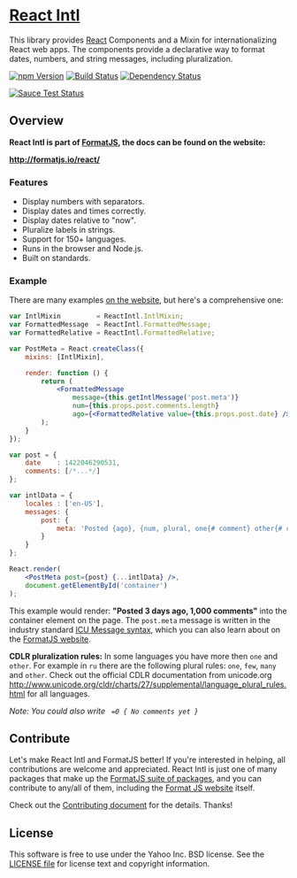 [React Intl][]
==============

This library provides [React][] Components and a Mixin for internationalizing React web apps. The components provide a declarative way to format dates, numbers, and string messages, including pluralization.

[![npm Version][npm-badge]][npm]
[![Build Status][travis-badge]][travis]
[![Dependency Status][david-badge]][david]

[![Sauce Test Status](https://saucelabs.com/browser-matrix/react-intl.svg)](https://saucelabs.com/u/react-intl)

Overview
--------

**React Intl is part of [FormatJS][], the docs can be found on the website:**

**<http://formatjs.io/react/>**

### Features

- Display numbers with separators.
- Display dates and times correctly.
- Display dates relative to "now".
- Pluralize labels in strings.
- Support for 150+ languages.
- Runs in the browser and Node.js.
- Built on standards.

### Example

There are many examples [on the website][React Intl], but here's a comprehensive one:

```jsx
var IntlMixin         = ReactIntl.IntlMixin;
var FormattedMessage  = ReactIntl.FormattedMessage;
var FormattedRelative = ReactIntl.FormattedRelative;

var PostMeta = React.createClass({
    mixins: [IntlMixin],

    render: function () {
        return (
            <FormattedMessage
                message={this.getIntlMessage('post.meta')}
                num={this.props.post.comments.length}
                ago={<FormattedRelative value={this.props.post.date} />} />
        );
    }
});

var post = {
    date    : 1422046290531,
    comments: [/*...*/]
};

var intlData = {
    locales : ['en-US'],
    messages: {
        post: {
            meta: 'Posted {ago}, {num, plural, one{# comment} other{# comments}}'
        }
    }
};

React.render(
    <PostMeta post={post} {...intlData} />,
    document.getElementById('container')
);
```

This example would render: **"Posted 3 days ago, 1,000 comments"** into the container element on the page. The `post.meta` message is written in the industry standard [ICU Message syntax][], which you can also learn about on the [FormatJS website][FormatJS].

**CDLR pluralization rules:** In some languages you have more then `one` and `other`. For example in `ru` there are the following plural rules: `one`, `few`, `many` and `other`.
Check out the official CDLR documentation from unicode.org http://www.unicode.org/cldr/charts/27/supplemental/language_plural_rules.html for all languages.

_Note:  You could also write ` =0 { No comments yet }`_

Contribute
---------

Let's make React Intl and FormatJS better! If you're interested in helping, all contributions are welcome and appreciated. React Intl is just one of many packages that make up the [FormatJS suite of packages][FormatJS GitHub], and you can contribute to any/all of them, including the [Format JS website][FormatJS] itself.

Check out the [Contributing document][CONTRIBUTING] for the details. Thanks!


License
-------

This software is free to use under the Yahoo Inc. BSD license.
See the [LICENSE file][] for license text and copyright information.


[React Intl]: http://formatjs.io/react/
[npm]: https://www.npmjs.org/package/react-intl
[npm-badge]: https://img.shields.io/npm/v/react-intl.svg?style=flat-square
[david]: https://david-dm.org/yahoo/react-intl
[david-badge]: https://img.shields.io/david/yahoo/react-intl.svg?style=flat-square
[travis]: https://travis-ci.org/yahoo/react-intl
[travis-badge]: https://img.shields.io/travis/yahoo/react-intl/master.svg?style=flat-square
[React]: http://facebook.github.io/react/
[FormatJS]: http://formatjs.io/
[FormatJS GitHub]: http://formatjs.io/github/
[ICU Message syntax]: http://formatjs.io/guide/#messageformat-syntax
[CONTRIBUTING]: https://github.com/yahoo/react-intl/blob/master/CONTRIBUTING.md
[LICENSE file]: https://github.com/yahoo/react-intl/blob/master/LICENSE.md
